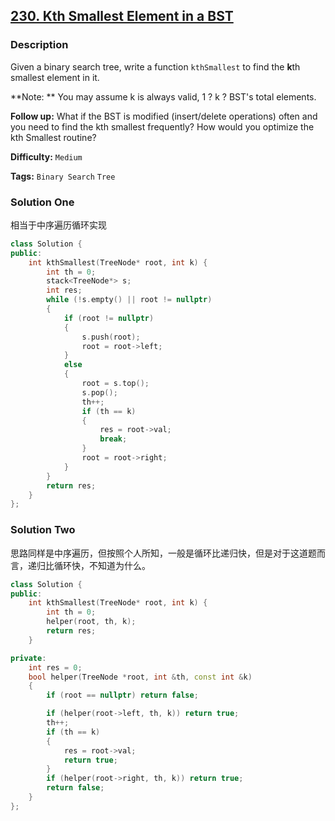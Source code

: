 ## [230. Kth Smallest Element in a BST](https://leetcode.com/problems/kth-smallest-element-in-a-bst/description/)

### Description

Given a binary search tree, write a function `kthSmallest` to find the **k**th smallest element in it.

**Note: **
You may assume k is always valid, 1 ? k ? BST's total elements.

**Follow up:**
What if the BST is modified (insert/delete operations) often and you need to find the kth smallest frequently? How would you optimize the kth Smallest routine?

**Difficulty:** `Medium`

**Tags:** `Binary Search` `Tree`

### Solution One

相当于中序遍历循环实现

```c++
class Solution {
public:
    int kthSmallest(TreeNode* root, int k) {
        int th = 0;
        stack<TreeNode*> s;
        int res;
        while (!s.empty() || root != nullptr)
        {
            if (root != nullptr)
            {
                s.push(root);
                root = root->left;
            }
            else
            {
                root = s.top();
                s.pop();
                th++;
                if (th == k)
                {
                    res = root->val;
                    break;
                }
                root = root->right;
            }
        }
        return res;
    }
};
```

### Solution Two

思路同样是中序遍历，但按照个人所知，一般是循环比递归快，但是对于这道题而言，递归比循环快，不知道为什么。

```c++
class Solution {
public:
    int kthSmallest(TreeNode* root, int k) {
        int th = 0;
        helper(root, th, k);
        return res;
    }

private:
    int res = 0;
    bool helper(TreeNode *root, int &th, const int &k)
    {
        if (root == nullptr) return false;

        if (helper(root->left, th, k)) return true;
        th++;
        if (th == k)
        {
            res = root->val;
            return true;
        }
        if (helper(root->right, th, k)) return true;
        return false;
    }
};
```
